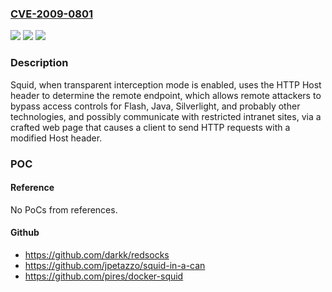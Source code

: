 ### [CVE-2009-0801](https://cve.mitre.org/cgi-bin/cvename.cgi?name=CVE-2009-0801)
![](https://img.shields.io/static/v1?label=Product&message=n%2Fa&color=blue)
![](https://img.shields.io/static/v1?label=Version&message=n%2Fa&color=blue)
![](https://img.shields.io/static/v1?label=Vulnerability&message=n%2Fa&color=brighgreen)

### Description

Squid, when transparent interception mode is enabled, uses the HTTP Host header to determine the remote endpoint, which allows remote attackers to bypass access controls for Flash, Java, Silverlight, and probably other technologies, and possibly communicate with restricted intranet sites, via a crafted web page that causes a client to send HTTP requests with a modified Host header.

### POC

#### Reference
No PoCs from references.

#### Github
- https://github.com/darkk/redsocks
- https://github.com/jpetazzo/squid-in-a-can
- https://github.com/pires/docker-squid

